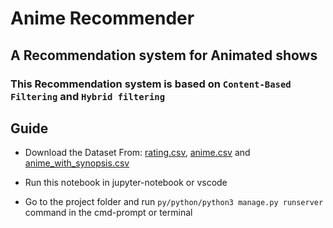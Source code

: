 # Anime Recommender
## A Recommendation system for Animated shows
### This Recommendation system is based on `Content-Based Filtering` and `Hybrid filtering`

## Guide
- Download the Dataset From: [rating.csv](https://www.kaggle.com/CooperUnion/anime-recommendations-database?select=rating.csv), [anime.csv](https://www.kaggle.com/hernan4444/anime-recommendation-database-2020?select=anime.csv) and [anime_with_synopsis.csv](https://www.kaggle.com/hernan4444/anime-recommendation-database-2020?select=anime_with_synopsis.csv)

- Run this notebook in jupyter-notebook or vscode
- Go to the project folder and run  `py/python/python3 manage.py runserver` command in the cmd-prompt or terminal